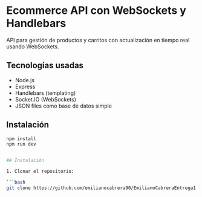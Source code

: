 # Ecommerce API con WebSockets y Handlebars

API para gestión de productos y carritos con actualización en tiempo real usando WebSockets.

## Tecnologías usadas

- Node.js
- Express
- Handlebars (templating)
- Socket.IO (WebSockets)
- JSON files como base de datos simple

## Instalación

```bash
npm install
npm run dev


## Instalación

1. Clonar el repositorio:

```bash
git clone https://github.com/emilianocabrera90/EmilianoCabreraEntrega1
